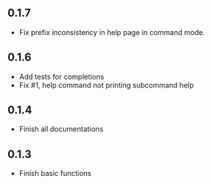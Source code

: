 ## 0.1.7
- Fix prefix inconsistency in help page in command mode.

## 0.1.6
- Add tests for completions
- Fix #1, help command not printing subcommand help

## 0.1.4
- Finish all documentations

## 0.1.3
- Finish basic functions
